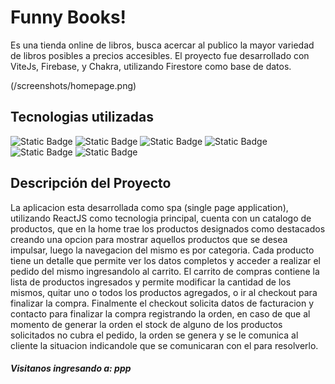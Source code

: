 # Funny Books!

Es una tienda online de libros, busca acercar al publico la mayor variedad de libros posibles a precios accesibles.
El proyecto fue desarrollado con ViteJs, Firebase, y Chakra, utilizando Firestore como base de datos.

(/screenshots/homepage.png)

## Tecnologias utilizadas
![Static Badge](https://img.shields.io/badge/ReactJS%20-%201234?style=plastic&logo=react&logoColor=ffffff&labelColor=%2361DAFB&color=%2361DAFB) ![Static Badge](https://img.shields.io/badge/FireStore%20-%201234?style=plastic&logo=firebase&logoColor=ffffff&labelColor=%2361DAFB&color=%2361DAFB) ![Static Badge](https://img.shields.io/badge/Chakra%20UI%20-%201234?style=plastic&logo=chakraui&logoColor=ffffff&labelColor=%2361DAFB&color=%2361DAFB) ![Static Badge](https://img.shields.io/badge/Vite%20-%201234?style=plastic&logo=vite&logoColor=ffffff&labelColor=%2361DAFB&color=%2361DAFB) ![Static Badge](https://img.shields.io/badge/React%20Router-%201234?style=plastic&logo=reactrouter&logoColor=ffffff&labelColor=%2361DAFB&color=%2361DAFB) ![Static Badge](https://img.shields.io/badge/Sweet%20Alert%202-%201234?style=plastic&logoColor=ffffff&labelColor=%2361DAFB&color=%2361DAFB)

## Descripción del Proyecto

La aplicacion esta desarrollada como spa (single page application), utilizando ReactJS como tecnologia principal, cuenta con un catalogo de productos, que en la home trae los productos designados como destacados creando una opcion para mostrar aquellos productos que se desea impulsar, luego la navegacion del mismo es por categoria.
Cada producto tiene un detalle que permite ver los datos completos y acceder a realizar el pedido del mismo ingresandolo al carrito.
El carrito de compras contiene la lista de productos ingresados y permite modificar la cantidad de los mismos, quitar uno o todos los productos agregados, o ir al checkout para finalizar la compra.
Finalmente el checkout solicita datos de facturacion y contacto para finalizar la compra registrando la orden, en caso de que al momento de generar la orden el stock de alguno de los productos solicitados no cubra el pedido, la orden se genera y se le comunica al cliente la situacion indicandole que se comunicaran con el para resolverlo.

##### Visitanos ingresando a: ppp 